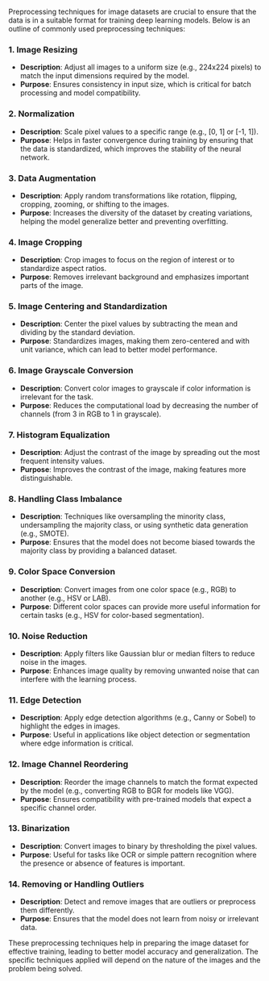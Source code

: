 Preprocessing techniques for image datasets are crucial to ensure that the data is in a suitable format for training deep learning models. Below is an outline of commonly used preprocessing techniques:

### 1. **Image Resizing**
   - **Description**: Adjust all images to a uniform size (e.g., 224x224 pixels) to match the input dimensions required by the model.
   - **Purpose**: Ensures consistency in input size, which is critical for batch processing and model compatibility.

### 2. **Normalization**
   - **Description**: Scale pixel values to a specific range (e.g., [0, 1] or [-1, 1]).
   - **Purpose**: Helps in faster convergence during training by ensuring that the data is standardized, which improves the stability of the neural network.

### 3. **Data Augmentation**
   - **Description**: Apply random transformations like rotation, flipping, cropping, zooming, or shifting to the images.
   - **Purpose**: Increases the diversity of the dataset by creating variations, helping the model generalize better and preventing overfitting.

### 4. **Image Cropping**
   - **Description**: Crop images to focus on the region of interest or to standardize aspect ratios.
   - **Purpose**: Removes irrelevant background and emphasizes important parts of the image.

### 5. **Image Centering and Standardization**
   - **Description**: Center the pixel values by subtracting the mean and dividing by the standard deviation.
   - **Purpose**: Standardizes images, making them zero-centered and with unit variance, which can lead to better model performance.

### 6. **Image Grayscale Conversion**
   - **Description**: Convert color images to grayscale if color information is irrelevant for the task.
   - **Purpose**: Reduces the computational load by decreasing the number of channels (from 3 in RGB to 1 in grayscale).

### 7. **Histogram Equalization**
   - **Description**: Adjust the contrast of the image by spreading out the most frequent intensity values.
   - **Purpose**: Improves the contrast of the image, making features more distinguishable.

### 8. **Handling Class Imbalance**
   - **Description**: Techniques like oversampling the minority class, undersampling the majority class, or using synthetic data generation (e.g., SMOTE).
   - **Purpose**: Ensures that the model does not become biased towards the majority class by providing a balanced dataset.

### 9. **Color Space Conversion**
   - **Description**: Convert images from one color space (e.g., RGB) to another (e.g., HSV or LAB).
   - **Purpose**: Different color spaces can provide more useful information for certain tasks (e.g., HSV for color-based segmentation).

### 10. **Noise Reduction**
   - **Description**: Apply filters like Gaussian blur or median filters to reduce noise in the images.
   - **Purpose**: Enhances image quality by removing unwanted noise that can interfere with the learning process.

### 11. **Edge Detection**
   - **Description**: Apply edge detection algorithms (e.g., Canny or Sobel) to highlight the edges in images.
   - **Purpose**: Useful in applications like object detection or segmentation where edge information is critical.

### 12. **Image Channel Reordering**
   - **Description**: Reorder the image channels to match the format expected by the model (e.g., converting RGB to BGR for models like VGG).
   - **Purpose**: Ensures compatibility with pre-trained models that expect a specific channel order.

### 13. **Binarization**
   - **Description**: Convert images to binary by thresholding the pixel values.
   - **Purpose**: Useful for tasks like OCR or simple pattern recognition where the presence or absence of features is important.

### 14. **Removing or Handling Outliers**
   - **Description**: Detect and remove images that are outliers or preprocess them differently.
   - **Purpose**: Ensures that the model does not learn from noisy or irrelevant data.

These preprocessing techniques help in preparing the image dataset for effective training, leading to better model accuracy and generalization. The specific techniques applied will depend on the nature of the images and the problem being solved.
